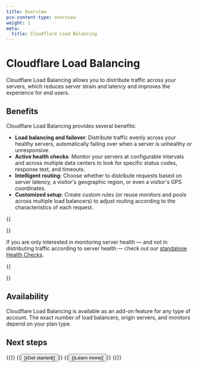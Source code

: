 ```yaml
---
title: Overview
pcx-content-type: overview
weight: 1
meta:
  title: Cloudflare Load Balancing
---
```


# Cloudflare Load Balancing

Cloudflare Load Balancing allows you to distribute traffic across your servers, which reduces server strain and latency and improves the experience for end users.

## Benefits

Cloudflare Load Balancing provides several benefits:

*   **Load balancing and failover**: Distribute traffic evenly across your healthy servers, automatically failing over when a server is unhealthy or unresponsive.
*   **Active health checks**: Monitor your servers at configurable intervals and across multiple data centers to look for specific status codes, response text, and timeouts.
*   **Intelligent routing**: Choose whether to distribute requests based on server latency, a visitor's geographic region, or even a visitor's GPS coordinates.
*   **Customized setup**: Create custom rules (or reuse monitors and pools across multiple load balancers) to adjust routing according to the characteristics of each request.

{{<Aside type="note" header="Note">}}

If you are only interested in monitoring server health — and not in distributing traffic according to server health — check out our <a href="https://support.cloudflare.com/hc/articles/4404867308429">standalone Health Checks</a>.

{{</Aside>}}

## Availability

Cloudflare Load Balancing is available as an add-on feature for any type of account. The exact number of load balancers, origin servers, and monitors depend on your plan type.

## Next steps

{{<button-group>}}
  {{<button type="primary" href="/get-started">}}Get started{{</button>}}
  {{<button type="secondary" href="/understand-basics">}}Learn more{{</button>}}
{{</button-group>}}

